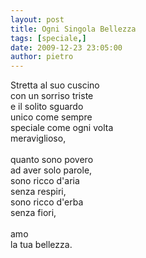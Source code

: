 ```yaml
---
layout: post
title: Ogni Singola Bellezza
tags: [speciale,]
date: 2009-12-23 23:05:00
author: pietro
---
```

Stretta al suo cuscino<br/>con un sorriso triste<br/>e il solito sguardo<br/>unico come sempre<br/>speciale come ogni volta<br/>meraviglioso,<br/><br/>quanto sono povero<br/>ad aver solo parole,<br/>sono ricco d'aria<br/>senza respiri,<br/>sono ricco d'erba<br/>senza fiori,<br/><br/>amo<br/>la tua bellezza.
